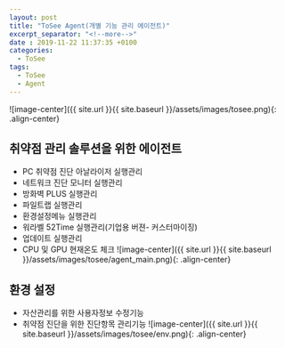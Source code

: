 ```yaml
---
layout: post
title: "ToSee Agent(개별 기능 관리 에이전트)"
excerpt_separator: "<!--more-->"
date : 2019-11-22 11:37:35 +0100
categories:
  - ToSee
tags:
  - ToSee
  - Agent
---
```

![image-center]({{ site.url }}{{ site.baseurl }}/assets/images/tosee.png){: .align-center}


## 취약점 관리 솔루션을 위한 에이전트
  *  PC 취약점 진단 아날라이저 실행관리
  * 네트워크 진단 모니터 실행관리
  * 방화벽 PLUS 실행관리
  * 파일트랩 실행관리
  * 환경설정메뉴 실행관리
  * 워라벨 52Time 실행관리(기업용 버젼- 커스터마이징)
  * 업데이트 실행관리
  * CPU 및 GPU 현재온도 체크
  ![image-center]({{ site.url }}{{ site.baseurl }}/assets/images/tosee/agent_main.png){: .align-center}


## 환경 설정
  * 자산관리를 위한 사용자정보 수정기능
  * 취약점 진단을 위한 진단항목 관리기능
  ![image-center]({{ site.url }}{{ site.baseurl }}/assets/images/tosee/env.png){: .align-center}

